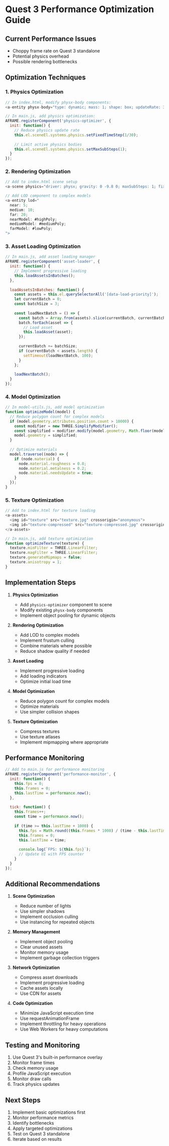 # Quest 3 Performance Optimization Guide

## Current Performance Issues
- Choppy frame rate on Quest 3 standalone
- Potential physics overhead
- Possible rendering bottlenecks

## Optimization Techniques

### 1. Physics Optimization
```javascript
// In index.html, modify physx-body components:
<a-entity physx-body="type: dynamic; mass: 1; shape: box; updateRate: 30;">

// In main.js, add physics optimization:
AFRAME.registerComponent('physics-optimizer', {
  init: function() {
    // Reduce physics update rate
    this.el.sceneEl.systems.physics.setFixedTimeStep(1/30);
    
    // Limit active physics bodies
    this.el.sceneEl.systems.physics.setMaxSubSteps(1);
  }
});
```

### 2. Rendering Optimization
```javascript
// Add to index.html scene setup
<a-scene physics="driver: physx; gravity: 0 -9.8 0; maxSubSteps: 1; fixedTimeStep: 1/30;">

// Add LOD component to complex models
<a-entity lod="
  near: 5;
  medium: 10;
  far: 20;
  nearModel: #highPoly;
  mediumModel: #mediumPoly;
  farModel: #lowPoly;
">
```

### 3. Asset Loading Optimization
```javascript
// In main.js, add asset loading manager
AFRAME.registerComponent('asset-loader', {
  init: function() {
    // Implement progressive loading
    this.loadAssetsInBatches();
  },
  
  loadAssetsInBatches: function() {
    const assets = this.el.querySelectorAll('[data-load-priority]');
    let currentBatch = 0;
    const batchSize = 3;
    
    const loadNextBatch = () => {
      const batch = Array.from(assets).slice(currentBatch, currentBatch + batchSize);
      batch.forEach(asset => {
        // Load asset
        this.loadAsset(asset);
      });
      
      currentBatch += batchSize;
      if (currentBatch < assets.length) {
        setTimeout(loadNextBatch, 100);
      }
    };
    
    loadNextBatch();
  }
});
```

### 4. Model Optimization
```javascript
// In model-utils.js, add model optimization
function optimizeModel(model) {
  // Reduce polygon count for complex models
  if (model.geometry.attributes.position.count > 10000) {
    const modifier = new THREE.SimplifyModifier();
    const simplified = modifier.modify(model.geometry, Math.floor(model.geometry.attributes.position.count * 0.5));
    model.geometry = simplified;
  }
  
  // Optimize materials
  model.traverse((node) => {
    if (node.material) {
      node.material.roughness = 0.8;
      node.material.metalness = 0.2;
      node.material.needsUpdate = true;
    }
  });
}
```

### 5. Texture Optimization
```javascript
// Add to index.html for texture loading
<a-assets>
  <img id="texture" src="texture.jpg" crossorigin="anonymous">
  <img id="texture-compressed" src="texture-compressed.jpg" crossorigin="anonymous">
</a-assets>

// In main.js, add texture optimization
function optimizeTexture(texture) {
  texture.minFilter = THREE.LinearFilter;
  texture.magFilter = THREE.LinearFilter;
  texture.generateMipmaps = false;
  texture.anisotropy = 1;
}
```

## Implementation Steps

1. **Physics Optimization**
   - Add `physics-optimizer` component to scene
   - Modify existing `physx-body` components
   - Implement object pooling for dynamic objects

2. **Rendering Optimization**
   - Add LOD to complex models
   - Implement frustum culling
   - Combine materials where possible
   - Reduce shadow quality if needed

3. **Asset Loading**
   - Implement progressive loading
   - Add loading indicators
   - Optimize initial load time

4. **Model Optimization**
   - Reduce polygon count for complex models
   - Optimize materials
   - Use simpler collision shapes

5. **Texture Optimization**
   - Compress textures
   - Use texture atlases
   - Implement mipmapping where appropriate

## Performance Monitoring
```javascript
// Add to main.js for performance monitoring
AFRAME.registerComponent('performance-monitor', {
  init: function() {
    this.fps = 0;
    this.frames = 0;
    this.lastTime = performance.now();
  },
  
  tick: function() {
    this.frames++;
    const time = performance.now();
    
    if (time >= this.lastTime + 1000) {
      this.fps = Math.round((this.frames * 1000) / (time - this.lastTime));
      this.frames = 0;
      this.lastTime = time;
      
      console.log(`FPS: ${this.fps}`);
      // Update UI with FPS counter
    }
  }
});
```

## Additional Recommendations

1. **Scene Optimization**
   - Reduce number of lights
   - Use simpler shadows
   - Implement occlusion culling
   - Use instancing for repeated objects

2. **Memory Management**
   - Implement object pooling
   - Clear unused assets
   - Monitor memory usage
   - Implement garbage collection triggers

3. **Network Optimization**
   - Compress asset downloads
   - Implement progressive loading
   - Cache assets locally
   - Use CDN for assets

4. **Code Optimization**
   - Minimize JavaScript execution time
   - Use requestAnimationFrame
   - Implement throttling for heavy operations
   - Use Web Workers for heavy computations

## Testing and Monitoring
1. Use Quest 3's built-in performance overlay
2. Monitor frame times
3. Check memory usage
4. Profile JavaScript execution
5. Monitor draw calls
6. Track physics updates

## Next Steps
1. Implement basic optimizations first
2. Monitor performance metrics
3. Identify bottlenecks
4. Apply targeted optimizations
5. Test on Quest 3 standalone
6. Iterate based on results 